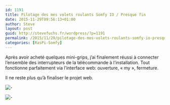 ```yaml
---
id: 1191
title: Pilotage des mes volets roulants Somfy IO / Presque fin
date: 2015-11-29T09:56:13+01:00
author: Steve
layout: post
guid: http://stevefuchs.fr/wordpress/?p=1191
permalink: /2015/11/29/pilotage-des-mes-volets-roulants-somfy-io-presque-fin/
categories: [RasPi-Somfy]
---
```

Après avoir acheté quelques mini-grips, j&rsquo;ai finalement réussi à connecter l&rsquo;ensemble des interrupteurs de la télécommande à l&rsquo;installation. Tout fonctionne parfaitement via l&rsquo;interface web: ouverture, « my », fermeture.

Il ne reste plus qu&rsquo;à finaliser le projet web.

![-]({{site.baseurl}}/wp-content/uploads/2015/11/DSC04665_R.jpg)

![-]({{site.baseurl}}/wp-content/uploads/2015/11/2015-11-29_094745.png)
